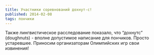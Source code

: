```yaml
---
title: Участники соревнований дохнут-с!
published: 2014-02-08
tags: пончики
---
```


Также лингвистическое расследование показало, что “дохнутс” (doughnuts) - вполне допустимое написание для пончиков. Просто устаревшее. Приносим организаторам Олимпийских игр свои извинения!
